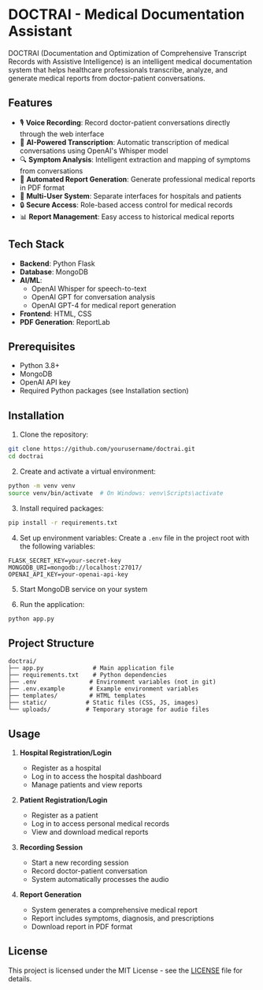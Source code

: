 # DOCTRAI - Medical Documentation Assistant

DOCTRAI (Documentation and Optimization of Comprehensive Transcript Records with Assistive Intelligence) is an intelligent medical documentation system that helps healthcare professionals transcribe, analyze, and generate medical reports from doctor-patient conversations.

## Features

- 🎙️ **Voice Recording**: Record doctor-patient conversations directly through the web interface
- 🤖 **AI-Powered Transcription**: Automatic transcription of medical conversations using OpenAI's Whisper model
- 🔍 **Symptom Analysis**: Intelligent extraction and mapping of symptoms from conversations
- 📝 **Automated Report Generation**: Generate professional medical reports in PDF format
- 👥 **Multi-User System**: Separate interfaces for hospitals and patients
- 🔒 **Secure Access**: Role-based access control for medical records
- 📊 **Report Management**: Easy access to historical medical reports

## Tech Stack

- **Backend**: Python Flask
- **Database**: MongoDB
- **AI/ML**: 
  - OpenAI Whisper for speech-to-text
  - OpenAI GPT for conversation analysis
  - OpenAI GPT-4 for medical report generation
- **Frontend**: HTML, CSS
- **PDF Generation**: ReportLab

## Prerequisites

- Python 3.8+
- MongoDB
- OpenAI API key
- Required Python packages (see Installation section)

## Installation

1. Clone the repository:
```bash
git clone https://github.com/yourusername/doctrai.git
cd doctrai
```

2. Create and activate a virtual environment:
```bash
python -m venv venv
source venv/bin/activate  # On Windows: venv\Scripts\activate
```

3. Install required packages:
```bash
pip install -r requirements.txt
```

4. Set up environment variables:
Create a `.env` file in the project root with the following variables:
```
FLASK_SECRET_KEY=your-secret-key
MONGODB_URI=mongodb://localhost:27017/
OPENAI_API_KEY=your-openai-api-key
```

5. Start MongoDB service on your system

6. Run the application:
```bash
python app.py
```

## Project Structure

```
doctrai/
├── app.py              # Main application file
├── requirements.txt    # Python dependencies
├── .env               # Environment variables (not in git)
├── .env.example       # Example environment variables
├── templates/         # HTML templates
├── static/           # Static files (CSS, JS, images)
└── uploads/          # Temporary storage for audio files
```

## Usage

1. **Hospital Registration/Login**
   - Register as a hospital
   - Log in to access the hospital dashboard
   - Manage patients and view reports

2. **Patient Registration/Login**
   - Register as a patient
   - Log in to access personal medical records
   - View and download medical reports

3. **Recording Session**
   - Start a new recording session
   - Record doctor-patient conversation
   - System automatically processes the audio

4. **Report Generation**
   - System generates a comprehensive medical report
   - Report includes symptoms, diagnosis, and prescriptions
   - Download report in PDF format

## License

This project is licensed under the MIT License - see the [LICENSE](LICENSE) file for details.